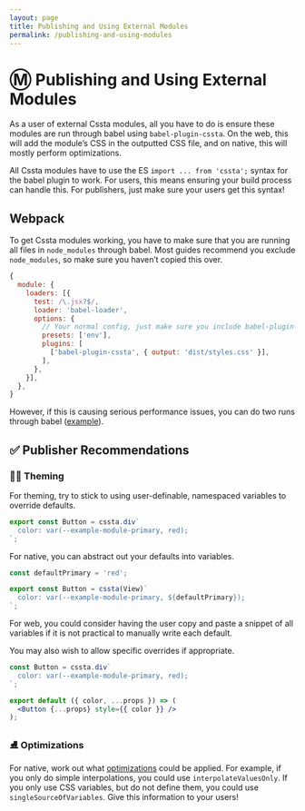 ```yaml
---
layout: page
title: Publishing and Using External Modules
permalink: /publishing-and-using-modules
---
```


# Ⓜ️ Publishing and Using External Modules

As a user of external Cssta modules, all you have to do is ensure these modules are run through babel using `babel-plugin-cssta`. On the web, this will add the module’s CSS in the outputted CSS file, and on native, this will mostly perform optimizations.

All Cssta modules have to use the ES `import ... from 'cssta';` syntax for the babel plugin to work. For users, this means ensuring your build process can handle this. For publishers, just make sure your users get this syntax!

## Webpack

To get Cssta modules working, you have to make sure that you are running all files in `node_modules` through babel. Most guides recommend you exclude `node_modules`, so make sure you haven’t copied this over.

```jsx
{
  module: {
    loaders: [{
      test: /\.jsx?$/,
      loader: 'babel-loader',
      options: {
        // Your normal config, just make sure you include babel-plugin-cssta
        presets: ['env'],
        plugins: [
          ['babel-plugin-cssta', { output: 'dist/styles.css' }],
        ],
      },
    }],
  },
}
```

However, if this is causing serious performance issues, you can do two runs through babel ([example](https://gist.github.com/jacobp100/4f0b08bf485bfcdcb17741cbabf85c75)).

## ✅ Publisher Recommendations

### 🏳️‍🌈 Theming

For theming, try to stick to using user-definable, namespaced variables to override defaults.

```jsx
export const Button = cssta.div`
  color: var(--example-module-primary, red);
`;
```

For native, you can abstract out your defaults into variables.

```jsx
const defaultPrimary = 'red';

export const Button = cssta(View)`
  color: var(--example-module-primary, ${defaultPrimary});
`;
```

For web, you could consider having the user copy and paste a snippet of all variables if it is not practical to manually write each default.

You may also wish to allow specific overrides if appropriate.

```jsx
const Button = cssta.div`
  color: var(--example-module-primary, red);
`;

export default ({ color, ...props }) => (
  <Button {...props} style={{ color }} />
);
```

### ⛸ Optimizations

For native, work out what [optimizations](./production_builds.md) could be applied. For example, if you only do simple interpolations, you could use `interpolateValuesOnly`. If you only use CSS variables, but do not define them, you could use `singleSourceOfVariables`. Give this information to your users!
